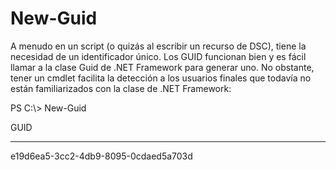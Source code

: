 # <a name="new-guid"></a>New-Guid
A menudo en un script (o quizás al escribir un recurso de DSC), tiene la necesidad de un identificador único. Los GUID funcionan bien y es fácil llamar a la clase Guid de .NET Framework para generar uno. No obstante, tener un cmdlet facilita la detección a los usuarios finales que todavía no están familiarizados con la clase de .NET Framework:

PS C:\\&gt; New-Guid

GUID

----

e19d6ea5-3cc2-4db9-8095-0cdaed5a703d
